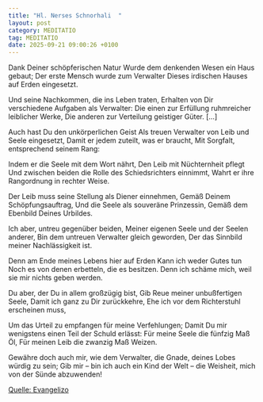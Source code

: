 ```yaml
---
title: "Hl. Nerses Schnorhali  "
layout: post
category: MEDITATIO
tag: MEDITATIO
date: 2025-09-21 09:00:26 +0100
---
```

Dank Deiner schöpferischen Natur
Wurde dem denkenden Wesen ein Haus gebaut;
Der erste Mensch wurde zum Verwalter
Dieses irdischen Hauses auf Erden eingesetzt.
 
Und seine Nachkommen, die ins Leben traten,
Erhalten von Dir verschiedene Aufgaben als Verwalter:
Die einen zur Erfüllung ruhmreicher leiblicher Werke,
Die anderen zur Verteilung geistiger Güter.<!--more--> […]
 
Auch hast Du den unkörperlichen Geist
Als treuen Verwalter von Leib und Seele eingesetzt,
Damit er jedem zuteilt, was er braucht,
Mit Sorgfalt, entsprechend seinem Rang:
 
Indem er die Seele mit dem Wort nährt,
Den Leib mit Nüchternheit pflegt
Und zwischen beiden die Rolle des Schiedsrichters einnimmt,
Wahrt er ihre Rangordnung in rechter Weise.
 
Der Leib muss seine Stellung als Diener einnehmen,
Gemäß Deinem Schöpfungsauftrag,
Und die Seele als souveräne Prinzessin,
Gemäß dem Ebenbild Deines Urbildes.
 
Ich aber, untreu gegenüber beiden,
Meiner eigenen Seele und der Seelen anderer,
Bin dem untreuen Verwalter gleich geworden,
Der das Sinnbild meiner Nachlässigkeit ist.
 
Denn am Ende meines Lebens hier auf Erden
Kann ich weder Gutes tun
Noch es von denen erbetteln, die es besitzen.
Denn ich schäme mich, weil sie mir nichts geben werden.
 
Du aber, der Du in allem großzügig bist,
Gib Reue meiner unbußfertigen Seele,
Damit ich ganz zu Dir zurückkehre,
Ehe ich vor dem Richterstuhl erscheinen muss,
 
Um das Urteil zu empfangen für meine Verfehlungen;
Damit Du mir wenigstens einen Teil der Schuld erlässt:
Für meine Seele die fünfzig Maß Öl,
Für meinen Leib die zwanzig Maß Weizen.
 
Gewähre doch auch mir, wie dem Verwalter, die Gnade,
deines Lobes würdig zu sein;
Gib mir – bin ich auch ein Kind der Welt –
die Weisheit, mich von der Sünde abzuwenden!
 

[Quelle: Evangelizo](https://evangeliumtagfuertag.org/DE/gospel)